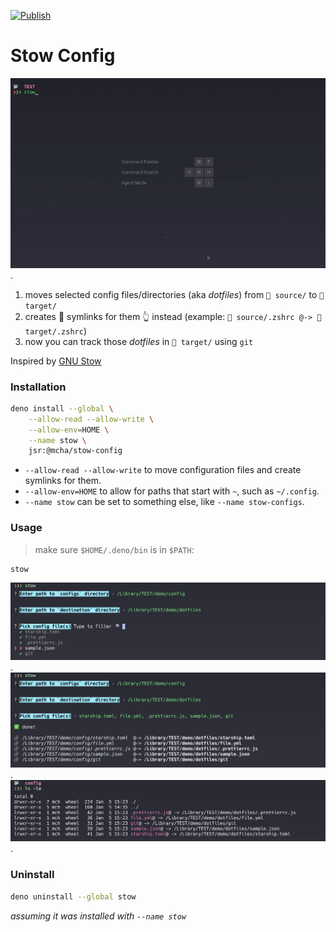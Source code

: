 [![Publish](https://github.com/mwmcode/stow-config/actions/workflows/publish.yml/badge.svg)](https://github.com/mwmcode/stow-config/actions/workflows/publish.yml)

# Stow Config
![demo](./screenshots/stow_demo.gif 'demo').
1. moves selected config files/directories (aka _dotfiles_) from `📂 source/` to `📂 target/`
2. creates 🔗 symlinks for them 👆 instead (example: `📂 source/.zshrc @-> 📂 target/.zshrc`)
3. now you can track those _dotfiles_ in `📂 target/` using `git`


Inspired by [GNU Stow](https://www.gnu.org/software/stow/)

### Installation
```sh
deno install --global \
    --allow-read --allow-write \
    --allow-env=HOME \
    --name stow \
    jsr:@mcha/stow-config
```
- `--allow-read --allow-write` to move configuration files and create symlinks for them.
- `--allow-env=HOME` to allow for paths that start with `~`, such as `~/.config`.
- `--name stow` can be set to something else, like `--name stow-configs`.

### Usage
> make sure `$HOME/.deno/bin` is in `$PATH`:
```sh
stow
```
![stow command prompts](./screenshots/stow_pick_configs.png 'stow command prompts').
![stow command prompts](./screenshots/stow_command.png 'stow command prompts').
![config dir contains symlinks instead of acutaly files/dirs](./screenshots/result_config_dir.png 'config dir result').


### Uninstall
```sh
deno uninstall --global stow
```
_assuming it was installed with `--name stow`_
